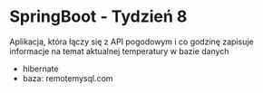 # SpringBoot - Tydzień 8
Aplikacja, która łączy się z API pogodowym i co godzinę zapisuje informacje na temat aktualnej temperatury w bazie danych
- hibernate
- baza: remotemysql.com
